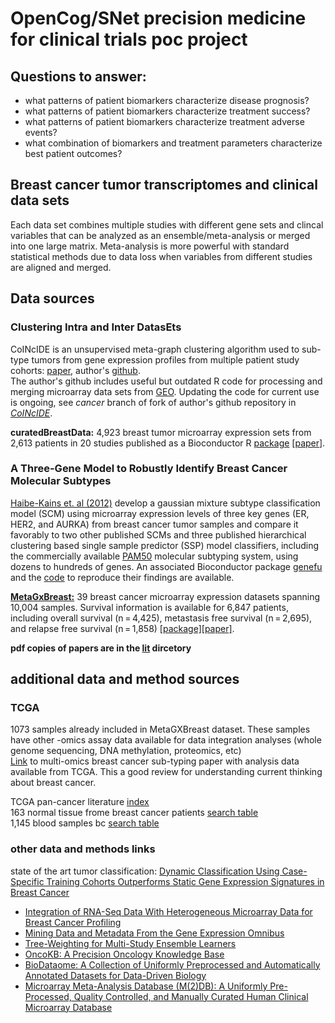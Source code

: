 # OpenCog/SNet precision medicine for clinical trials poc project
## Questions to answer:
- what patterns of patient biomarkers characterize disease prognosis?
- what patterns of patient biomarkers characterize treatment success?
- what patterns of patient biomarkers characterize treatment adverse events?
- what combination of biomarkers and treatment parameters characterize best patient outcomes?

## Breast cancer tumor transcriptomes and clinical data sets
Each data set combines multiple studies with different gene sets and clincal variables that can be analyzed as an ensemble/meta-analysis or merged into one large matrix.  Meta-analysis is more powerful with standard statistical methods due to data loss when variables from different studies are aligned and merged.

## Data sources
### Clustering Intra and Inter DatasEts
CoINcIDE is an unsupervised meta-graph clustering algorithm used to sub-type tumors from gene expression profiles from multiple patient study cohorts: [paper](https://www.ncbi.nlm.nih.gov/pubmed/26961683), author's  [github](https://github.com/kplaney/CoINcIDE).  
The author's github includes useful but outdated R code for processing and merging microarray data sets from [GEO](https://www.ncbi.nlm.nih.gov/geo/). Updating the code for current use is ongoing, see _cancer_ branch of fork of author's github repository in [_CoINcIDE_](https://github.com/mjsduncan/CoINcIDE/tree/cancer).  

**curatedBreastData:**  4,923 breast tumor microarray expression sets from 2,613 patients in 20 studies published as a Bioconductor R [package](https://bioconductor.org/packages/release/data/experiment/html/curatedBreastData.html) [[paper](https://www.ncbi.nlm.nih.gov/pubmed/24303324)].  

### A Three-Gene Model to Robustly Identify Breast Cancer Molecular Subtypes
[Haibe-Kains et. al (2012)](https://pubmed.ncbi.nlm.nih.gov/22262870/) develop a gaussian mixture subtype classification model (SCM) using microarray expression levels of three key genes (ER, HER2, and AURKA) from breast cancer tumor samples and compare it favorably to two other published SCMs and three published hierarchical clustering based single sample predictor (SSP) model classifiers, including the commercially available [PAM50](https://www.ncbi.nlm.nih.gov/pmc/articles/PMC4546262/) molecular subtyping system, using dozens to hundreds of genes.  An associated Bioconductor package [genefu](https://www.bioconductor.org/packages/release/bioc/html/genefu.html) and the [code](https://codeocean.com/capsule/6438633/tree/v1) to reproduce their findings are available.

[**MetaGxBreast:**](https://www.bioconductor.org/packages/release/data/experiment/html/MetaGxBreast.html) 39 breast cancer microarray expression datasets spanning 10,004 samples. Survival information is available for 6,847 patients, including overall survival (n = 4,425), metastasis free survival (n = 2,695), and relapse free survival (n = 1,858) [[package]](https://www.bioconductor.org/packages/release/data/experiment/html/MetaGxBreast.html)[[paper]](https://pubmed.ncbi.nlm.nih.gov/31217513/).  

**pdf copies of papers are in the [lit](./lit) dircetory**  

## additional data and method sources

### TCGA
1073 samples already included in MetaGXBreast dataset.  These samples have other -omics assay data available for data integration analyses (whole genome sequencing, DNA methylation, proteomics, etc)  
[Link](https://www.nature.com/articles/nature11412) to multi-omics breast cancer sub-typing paper with analysis data available from TCGA.  This a good review for understanding current thinking about breast cancer.  
  
TCGA pan-cancer literature [index](https://www.cell.com/pb-assets/consortium/pancanceratlas/pancani3/index.html)  
163 normal tissue frome breast cancer patients [search table](https://portal.gdc.cancer.gov/exploration?facetTab=cases&filters=%7B%22op%22%3A%22and%22%2C%22content%22%3A%5B%7B%22op%22%3A%22in%22%2C%22content%22%3A%7B%22field%22%3A%22cases.primary_site%22%2C%22value%22%3A%5B%22breast%22%5D%7D%7D%2C%7B%22op%22%3A%22in%22%2C%22content%22%3A%7B%22field%22%3A%22cases.samples.sample_type%22%2C%22value%22%3A%5B%22solid%20tissue%20normal%22%5D%7D%7D%5D%7D)  
1,145 blood samples bc [search table](https://portal.gdc.cancer.gov/exploration?facetTab=cases&filters=%7B%22op%22%3A%22and%22%2C%22content%22%3A%5B%7B%22op%22%3A%22in%22%2C%22content%22%3A%7B%22field%22%3A%22cases.primary_site%22%2C%22value%22%3A%5B%22breast%22%5D%7D%7D%2C%7B%22op%22%3A%22in%22%2C%22content%22%3A%7B%22field%22%3A%22cases.samples.sample_type%22%2C%22value%22%3A%5B%22blood%20derived%20normal%22%5D%7D%7D%5D%7D)

### other data and methods links

state of the art tumor classification: [Dynamic Classification Using Case-Specific Training Cohorts Outperforms Static Gene Expression Signatures in Breast Cancer](https://pubmed.ncbi.nlm.nih.gov/25274406/)
- [Integration of RNA-Seq Data With Heterogeneous Microarray Data for Breast Cancer Profiling](https://pubmed.ncbi.nlm.nih.gov/29157215/)  
- [Mining Data and Metadata From the Gene Expression Omnibus](https://pubmed.ncbi.nlm.nih.gov/30594974/)  
- [Tree-Weighting for Multi-Study Ensemble Learners](https://pubmed.ncbi.nlm.nih.gov/31797618/)
- [OncoKB: A Precision Oncology Knowledge Base](https://pubmed.ncbi.nlm.nih.gov/28890946/)  
- [BioDataome: A Collection of Uniformly Preprocessed and Automatically Annotated Datasets for Data-Driven Biology](https://pubmed.ncbi.nlm.nih.gov/29688366/)
- [Microarray Meta-Analysis Database (M(2)DB): A Uniformly Pre-Processed, Quality Controlled, and Manually Curated Human Clinical Microarray Database](https://pubmed.ncbi.nlm.nih.gov/20698961/)

